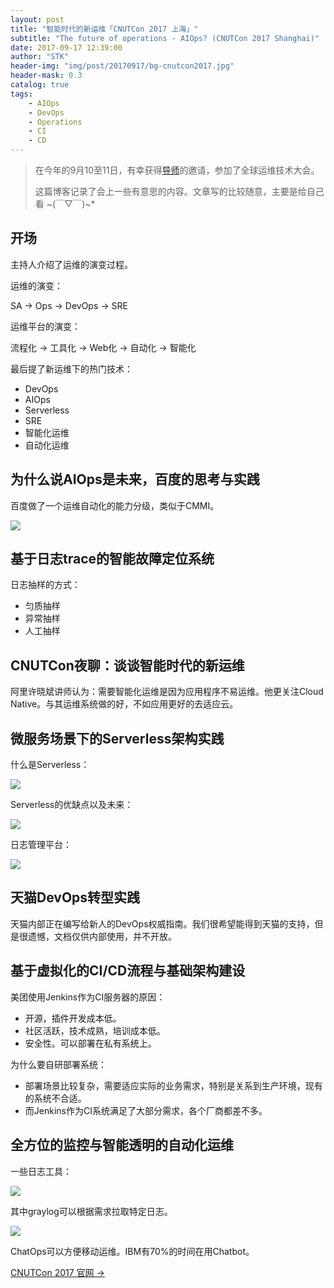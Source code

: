 ```yaml
---
layout: post
title: "智能时代的新运维「CNUTCon 2017 上海」"
subtitle: "The future of operations - AIOps? (CNUTCon 2017 Shanghai)"
date: 2017-09-17 12:39:00
author: "STK"
header-img: "img/post/20170917/bg-cnutcon2017.jpg"
header-mask: 0.3
catalog: true
tags:
    - AIOps
    - DevOps
    - Operations
    - CI
    - CD
---
```


> 在今年的9月10至11日，有幸获得[导师](http://softeng.nju.edu.cn/he/)的邀请，参加了全球运维技术大会。
>
> 这篇博客记录了会上一些有意思的内容。文章写的比较随意，主要是给自己看 ~(￣▽￣)~*

## 开场

主持人介绍了运维的演变过程。

运维的演变：

SA → Ops → DevOps → SRE

运维平台的演变：

流程化 → 工具化 → Web化 → 自动化 → 智能化

最后提了新运维下的热门技术：

- DevOps
- AIOps
- Serverless
- SRE
- 智能化运维
- 自动化运维

## 为什么说AIOps是未来，百度的思考与实践

百度做了一个运维自动化的能力分级，类似于CMMI。

![](/img/post/20170917/baidu-aiops.png)

## 基于日志trace的智能故障定位系统

日志抽样的方式：

- 匀质抽样
- 异常抽样
- 人工抽样

## CNUTCon夜聊：谈谈智能时代的新运维

阿里许晓斌讲师认为：需要智能化运维是因为应用程序不易运维。他更关注Cloud Native。与其运维系统做的好，不如应用更好的去适应云。

## 微服务场景下的Serverless架构实践

什么是Serverless：

![](/img/post/20170917/serverless-definition.png)

Serverless的优缺点以及未来：

![](/img/post/20170917/serverless-summery.png)

日志管理平台：

![](/img/post/20170917/serverless-log-platform.png)

## 天猫DevOps转型实践

天猫内部正在编写给新人的DevOps权威指南。我们很希望能得到天猫的支持，但是很遗憾，文档仅供内部使用，并不开放。

## 基于虚拟化的CI/CD流程与基础架构建设

美团使用Jenkins作为CI服务器的原因：

- 开源，插件开发成本低。
- 社区活跃，技术成熟，培训成本低。
- 安全性。可以部署在私有系统上。

为什么要自研部署系统：

- 部署场景比较复杂，需要适应实际的业务需求，特别是关系到生产环境，现有的系统不合适。
- 而Jenkins作为CI系统满足了大部分需求，各个厂商都差不多。

## 全方位的监控与智能透明的自动化运维

一些日志工具：

![](/img/post/20170917/log-solution.png)

其中graylog可以根据需求拉取特定日志。

![](/img/post/20170917/chatops.png)

ChatOps可以方便移动运维。IBM有70%的时间在用Chatbot。

[CNUTCon 2017 官网 →](http://www.cnutcon.com/)
